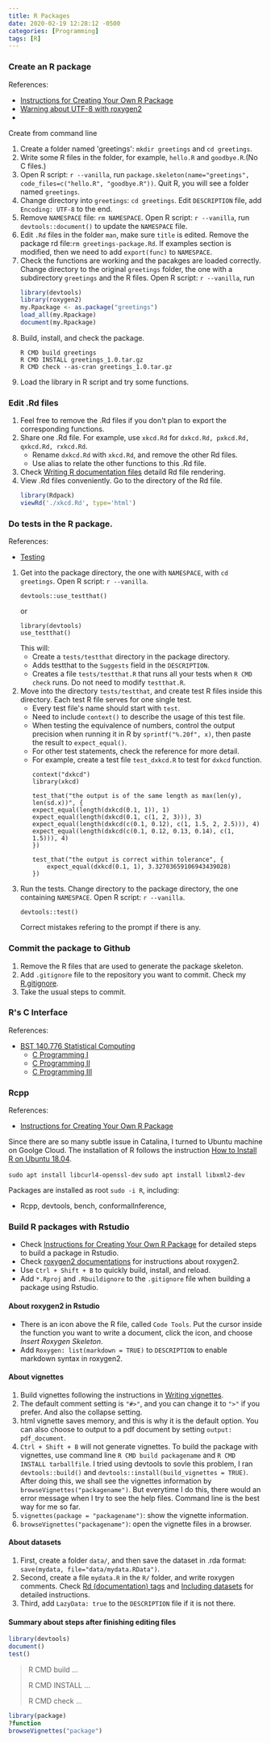 ```yaml
---
title: R Packages
date: 2020-02-19 12:28:12 -0500
categories: [Programming]
tags: [R]
---
```


### Create an R package
References:
- [Instructions for Creating Your Own R Package](http://web.mit.edu/insong/www/pdf/rpackage_instructions.pdf)
- [Warning about UTF-8 with roxygen2](https://stackoverflow.com/questions/51694929/warning-about-utf-8-with-roxygen2)
- [](https://stackoverflow.com/questions/29135971/namespace-not-generated-by-roxygen2-skipped-confusion-with-hadley-book)

Create from command line
1. Create a folder named 'greetings': `mkdir greetings` and `cd greetings`.
2. Write some R files in the folder, for example, `hello.R` and `goodbye.R`.(No C files.)
3. Open R script: `r --vanilla`, run `package.skeleton(name="greetings", code_files=c("hello.R", "goodbye.R"))`. Quit R, you will see a folder named `greetings`.
4. Change directory into `greetings`: `cd greetings`. Edit `DESCRIPTION` file, add `Encoding: UTF-8` to the end.
5. Remove `NAMESPACE` file: `rm NAMESPACE`. Open R script: `r --vanilla`, run `devtools::document()` to update the `NAMESPACE` file.
6. Edit `.Rd` files in the folder `man`, make sure `title` is edited. Remove the package rd file:`rm greetings-package.Rd`.
    If examples section is modified, then we need to add `export(func)` to `NAMESPACE`.
7. Check the functions are working and the pacakges are loaded correctly. Change directory to the original `greetings` folder, the one with a subdirectory `greetings` and the R files. Open R script: `r --vanilla`, run 
    ``` r
    library(devtools)
    library(roxygen2)
    my.Rpackage <- as.package("greetings")
    load_all(my.Rpackage)
    document(my.Rpackage)
    ```
8. Build, install, and check the package.
    ```
    R CMD build greetings
    R CMD INSTALL greetings_1.0.tar.gz
    R CMD check --as-cran greetings_1.0.tar.gz
    ```
9. Load the library in R script and try some functions.


### Edit .Rd files
1. Feel free to remove the .Rd files if you don't plan to export the corresponding functions.
2. Share one .Rd file. For example, use `xkcd.Rd` for `dxkcd.Rd, pxkcd.Rd, qxkcd.Rd, rxkcd.Rd`. 
    - Rename `dxkcd.Rd` with `xkcd.Rd`, and remove the other Rd files.
    - Use alias to relate the other functions to this .Rd file.
3. Check [Writing R documentation files](https://colinfay.me/writing-r-extensions/writing-r-documentation-files.html) detaild Rd file rendering.
4. View .Rd files conveniently. Go to the directory of the Rd file.
    ``` r
    library(Rdpack)
    viewRd('./xkcd.Rd', type='html')
    ```
    
### Do tests in the R package.
References:
- [Testing](http://r-pkgs.had.co.nz/tests.html) 

1. Get into the package directory, the one with `NAMESPACE`, with `cd greetings`. Open R script: `r --vanilla`.
    ```
    devtools::use_testthat()
    ```
    or 
    ```
    library(devtools)
    use_testthat()
    ```
    This will:
    - Create a `tests/testthat` directory in the package directory.
    - Adds testthat to the `Suggests` field in the `DESCRIPTION`.
    - Creates a file `tests/testthat.R` that runs all your tests when `R CMD check` runs. Do not need to modify `testthat.R`.
2. Move into the directory `tests/testthat`, and create test R files inside this directory. Each test R file serves for one single test. 
    - Every test file's name should start with `test`. 
    - Need to include `context()` to describe the usage of this test file.
    - When testing the equivalence of numbers, control the output precision when running it in R by `sprintf("%.20f", x)`, then paste the result to `expect_equal()`.
    - For other test statements, check the reference for more detail.
    - For example, create a test file `test_dxkcd.R` to test for `dxkcd` function.
        ```
        context("dxkcd")
        library(xkcd)

        test_that("the output is of the same length as max(len(y), len(sd.x))", {
        expect_equal(length(dxkcd(0.1, 1)), 1)
        expect_equal(length(dxkcd(0.1, c(1, 2, 3))), 3)
        expect_equal(length(dxkcd(c(0.1, 0.12), c(1, 1.5, 2, 2.5))), 4)
        expect_equal(length(dxkcd(c(0.1, 0.12, 0.13, 0.14), c(1, 1.5))), 4)
        })

        test_that("the output is correct within tolerance", {
            expect_equal(dxkcd(0.1, 1), 3.32703659106943439028)
        })
        ```
3. Run the tests. Change directory to the package directory, the one containing `NAMESPACE`. Open R script: `r --vanilla`.
    ```
    devtools::test()
    ```
    Correct mistakes refering to the prompt if there is any.


### Commit the package to Github
1. Remove the R files that are used to generate the package skeleton.
2. Add `.gitignore` file to the repository you want to commit. Check my [R.gitignore]( https://raw.githubusercontent.com/yuyang-yy/materials/master/config/R/R.gitignore).
3. Take the usual steps to commit.


### R's C Interface
References:
- [BST 140.776 Statistical Computing](http://www.biostat.jhsph.edu/~bcaffo/statcomp/)
    - [C Programming I](https://www.biostat.wisc.edu/~kbroman/teaching/statprog/cprog1_ho.pdf)
    - [C Programming II](https://www.biostat.wisc.edu/~kbroman/teaching/statprog/cprog2_ho.pdf)
    - [C Programming III](https://www.biostat.wisc.edu/~kbroman/teaching/statprog/cprog3_ho.pdf)


### Rcpp
References:
- [Instructions for Creating Your Own R Package](http://web.mit.edu/insong/www/pdf/rpackage_instructions.pdf)

Since there are so many subtle issue in Catalina, I turned to Ubuntu machine on Goolge Cloud. The installation of R follows the instruction [How to Install R on Ubuntu 18.04](https://linuxize.com/post/how-to-install-r-on-ubuntu-18-04/).

`sudo apt install libcurl4-openssl-dev`
`sudo apt install libxml2-dev`

Packages are installed as root `sudo -i R`, including:
- Rcpp, devtools, bench, conformalInference, 

### Build R packages with Rstudio

- Check [Instructions for Creating Your Own R Package](http://web.mit.edu/insong/www/pdf/rpackage_instructions.pdf) for detailed steps to build a package in Rstudio.
- Check [roxygen2 documentations](https://cran.r-project.org/web/packages/roxygen2/index.html) for instructions about roxygen2.
- Use `Ctrl + Shift + B` to quickly build, install, and reload.
- Add `*.Rproj` and `.Rbuildignore` to the `.gitignore` file when building a package using Rstudio.

#### About roxygen2 in Rstudio
- There is an icon above the R file, called `Code Tools`. Put the cursor inside the function you want to write a document, click the icon, and choose *Insert Roxygen Skeleton*.
- Add `Roxygen: list(markdown = TRUE)` to `DESCRIPTION` to enable markdown syntax in roxygen2.

#### About vignettes
1. Build vignettes following the instructions in [Writing vignettes](https://kbroman.org/pkg_primer/pages/vignettes.html).
2. The default comment setting is `"#>"`, and you can change it to `">"` if you prefer. And also the collapse setting.
3. html vignette saves memory, and this is why it is the default option. You can also choose to output to a pdf document by setting `output: pdf_document`.
4. `Ctrl + Shift + B` will not generate vignettes. To build the package with vignettes, use command line `R CMD build packagename` and `R CMD INSTALL tarballfile`. I tried using devtools to sovle this problem, I ran `devtools::build()` and `devtools::install(build_vignettes = TRUE)`. After doing this, we shall see the vignettes information by `browseVignettes("packagename")`. But everytime I do this, there would an error message when I try to see the help files. Command line is the best way for me so far.
5. `vignettes(package = "packagename")`: show the vignette information.
6. `browseVignettes("packagename")`: open the vignette files in a browser.

#### About datasets
1. First, create a folder `data/`, and then save the dataset in .rda format: `save(mydata, file="data/mydata.RData")`.
2. Second, create a file `mydata.R` in the `R/` folder, and write roxygen comments. Check [Rd (documentation) tags](https://cran.r-project.org/web/packages/roxygen2/vignettes/rd.html) and [Including datasets](https://kbroman.org/pkg_primer/pages/data.html) for detailed instructions.
3. Third, add `LazyData: true` to the `DESCRIPTION` file if it is not there.

#### Summary about steps after finishing editing files
``` r
library(devtools)
document()
test()
```

> R CMD build ...
>
> R CMD INSTALL ...
>
> R CMD check ...

``` r
library(package)
?function
browseVignettes("package")
```

